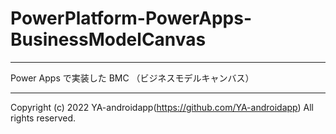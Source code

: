 # PowerPlatform-PowerApps-BusinessModelCanvas

---

Power Apps で実装した BMC （ビジネスモデルキャンバス）

---

Copyright (c) 2022 YA-androidapp(https://github.com/YA-androidapp) All rights reserved.
